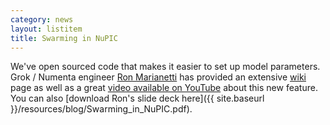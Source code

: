 ```yaml
---
category: news
layout: listitem
title: Swarming in NuPIC
---
```


We've open sourced code that makes it easier to set up model parameters. Grok / Numenta engineer [Ron Marianetti](https://github.com/rmarianetti) has provided an extensive [wiki](https://github.com/numenta/nupic/wiki/Running-Swarms) page as well as a great <a href="http://www.youtube.com/watch?v=xYPKjKQ4YZ0" rel="prettyPhoto" title="Swarming in NuPIC Video">video available on YouTube</a> about this new feature. You can also [download Ron's slide deck here]({{ site.baseurl }}/resources/blog/Swarming_in_NuPIC.pdf).
